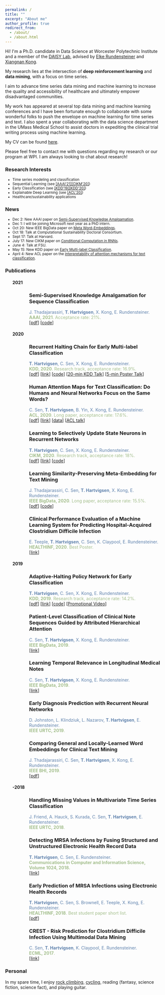 ```yaml
---
permalink: /
title: ""
excerpt: "About me" 
author_profile: true
redirect_from: 
  - /about/
  - /about.html
---
```



Hi! I'm a Ph.D. candidate in Data Science at Worcester Polytechnic Institute and a member of the [DAISY Lab](http://daisy.wpi.edu), advised by [Elke Rundensteiner](https://www.wpi.edu/people/faculty/rundenst) and [Xiangnan Kong](https://web.cs.wpi.edu/~xkong/).

My research lies at the intersection of **deep reinforcement learning** and **data mining**, with a focus on time series.
<!--
I have been developing **deep learning** and **reinforcement learning** methods for **time series** data mining/machine learning.
-->
I aim to advance time series data mining and machine learning to increase the quality and accessibility of healthcare and ultimately empower disadvantaged communities.

My work has appeared at several top data mining and machine learning conferences and I have been fortunate enough to collaborate with some wonderful folks to push the envelope on machine learning for time series and text. I also spent a year collaborating with the data science department in the UMass Medical School to assist doctors in expediting the clinical trial writing process using machine learning.

<!--
I am actively seeking post-doc positions starting in 2021.
-->
<!---
Ultimately I aim to advance sustainability in machine learning and apply machine learning to sustainability challenges, motivated by the low power consumption of the human brain and the massive carbon footprint of modern deep learning. Much of my work has also focused on human health and I look forward to continuing to solve impactful problems in this domain!
-->

My CV can be found [here](/files/hartvigsen_cv.pdf).

Please feel free to contact me with questions regarding my research or our program at WPI. I am always looking to chat about research!

### Research Interests
<ul style="margin-bottom: 5px;">
<small>
  <li>Time series modeling and classification</li>
  <li>Sequential Learning (see <a href="https://thartvigsen.github.io/papers/aaai21.pdf">[AAAI'21]</a><a href="https://thartvigsen.github.io/papers/cikm20.pdf">[CIKM'20]</a>)</li>
  <li>Early Classification (see <a href="https://thartvigsen.github.io/papers/kdd19.pdf">[KDD'19]</a><a href="https://thartvigsen.github.io/papers/kdd20.pdf">[KDD'20]</a>)</li>
  <li>Explainable Deep Learning (see <a href="https://thartvigsen.github.io/papers/acl20.pdf">[ACL'20]</a>)</li>
  <li>Healthcare/sustainability applications</li>
</small>
</ul>

### News
<ul style="margin-bottom: 5px;">
<small>
<li> Dec 2: New AAAI paper on <a href="papers/aaai21.pdf">Semi-Supervised Knowledge Amalgamation</a>.</li>
<li> Dec 1: I will be joining Microsoft next year as a PhD intern.</li>
<li> Oct 20: New IEEE BigData paper on <a href="papers/bigdata20.pdf">Meta Word-Embeddings</a>.</li>
<li> Oct 18: Talk at Computational Sustainability Doctoral Consortium.</li>
<li> Sept 17: Talk at Harvard.</li>
<li> July 17: New CIKM paper on <a href="papers/cikm20.pdf">Conditional Computation in RNNs</a>.</li>
<li> June 4: Talk at FSU.</li>
<li> May 15: New KDD paper on <a href="papers/kdd20.pdf">Early Multi-label Classification</a>.</li>
<li> April 4: New ACL paper on the <a href="papers/acl20.pdf">interpretability of attention mechanisms for text classification</a>.</li>
</small>
</ul>

<!--
I am generally interested in sequential representation learning, or building vector representations that capture relevant temporal dynamics in sequential data such as time series or text. So far, I have studied and published on early classification, clinical note classification, attention mechanisms for RNNs, meta word embeddings, interpretable machine learning, and irregularly-sampled time series. Much of my work involves Recurrent Neural Networks and Reinforcement Learning. On my [Publications](https://thartvigsen.github.io/publications/) page I describe some of my representative research in more detail. I am also interested in applications to problems of human health and sustainability (particularly conservation biology).
-->


### Publications

<!--
<ul style="list-style: none; background-color: #f8f9f9; border-radius: 8px; margin: 20px 0;">
<small>
<li><b>T. Hartvigsen</b>, C. Sen, X. Kong, E. Rundensteiner. Recurrent Halting Chain for Early Multi-label Classification. In Proc. of <b>KDD, 2020</b>. Research track, acceptance rate: 16.9%. [<a href="papers/kdd20.pdf">pdf</a>] [<a href="https://github.com/Thartvigsen/RecurrentHaltingChain">code</a>]</li>
<li>C. Sen, <b>T. Hartvigsen</b>, B. Yin, X. Kong, E. Rundensteiner. Human Attention Maps for Text Classification:  Do Humans and Neural Networks Focus on the Same Words? In Proc. of <b>ACL, 2020</b>. [<a href="papers/acl20.pdf">pdf</a>] [<a href="https://www.aclweb.org/anthology/2020.acl-main.419/">ACL link</a>] [<a href="http://davis.wpi.edu/dsrg/PROJECTS/YELPHAT/index.html">data</a>].</li>
<li>E. Teeple, <b>T. Hartvigsen</b>, C. Sen, K. Claypool, E. Rundensteiner. Clinical Performance Evaluation of a Machine Learning System for Predicting Hospital-Acquired Clostridium Difficile Infection. In Proc. of <b>HEALTHINF, 2020</b>. [<a href="https://www.scitepress.org/PublicationsDetail.aspx?ID=23u2EM1O4ro%3d&t=1">Paper Link</a>]</li>
<li>C. Sen, <b>T. Hartvigsen</b>, X. Kong, E. Rundensteiner. Patient-Level Classification of Clinical Note Sequences Guided by Attributed Hierarchical Attention. In Proc. of <b>IEEE BigData, 2019</b>. [<a href="https://ieeexplore.ieee.org/abstract/document/9006403">IEEE Link</a>]</li>
<li>C. Sen, <b>T. Hartvigsen</b>, X. Kong, E. Rundensteiner. Learning Temporal Relevance in Longitudinal Medical Notes. In Proc. of <b>IEEE BigData, 2019</b>. [<a href="https://ieeexplore.ieee.org/abstract/document/9006400">IEEE Link</a>]</li>
<li><b>T. Hartvigsen</b>, C. Sen, X. Kong, E. Rundensteiner. Adaptive-Halting Policy Network for Early Classification. In Proc. of <b>KDD, 2019</b>. Research track, acceptance rate: 14.2%. [<a href="https://dl.acm.org/doi/10.1145/3292500.3330974?cid=99659453882">ACM Paper Link</a>] [<a href="papers/kdd19.pdf">pdf</a>] [<a href="https://github.com/Thartvigsen/EARLIEST">code</a>] [<a href="https://www.youtube.com/watch?v=cgApUFeZDzY&list=PLhzEeQSx1uAFVhR8m631pY5TNiP1hkZCn&index=124&t=0s">Promotional Video</a>]</li>
<li>D. Johnston, L. Klindziuk, L. Nazarov, <b>T. Hartvigsen</b>, E. Rundensteiner. Early Diagnosis Prediction with Recurrent Neural Networks. In Proc. of <b>IEEE URTC, 2019</b>.</li>
<li>J. Thadajarassiri, C. Sen, <b>T. Hartvigsen</b>, X. Kong, E. Rundensteiner. Comparing General and Locally-Learned Word Embeddings for Clinical Text Mining. In Proc. of <b>IEEE BHI, 2019</b>. [<a href="papers/bhi19.pdf">pdf</a>]</li>
<li>J. Friend, A. Hauck, S. Kurada, C. Sen, <b>T. Hartvigsen</b>, E. Rundensteiner. Handling Missing Values in Multivariate Time Series Classification. In Proc. of <b>IEEE URTC, 2018</b>.</li>
<li><b>T. Hartvigsen</b>, C. Sen, E. Rundensteiner. Detecting MRSA Infections by Fusing Structured and Unstructured Electronic Health Record Data. <b>Communications in Computer and Information Science, Volume 1024, 2018</b>. [<a href="https://link.springer.com/chapter/10.1007/978-3-030-29196-9_21">pdf</a>]</li>
<li><b>T. Hartvigsen</b>, C. Sen, S. Brownell, E. Teeple, X. Kong, E. Rundensteiner. Early Prediction of MRSA Infections using Electronic Health Records. In Proc. of <b>HEALTHINF, 2018</b>. Shortlisted for Best Student Paper. [<a href="http://www.scitepress.org/Papers/2018/65996/65996.pdf">pdf</a>]</li>
<li>C. Sen, <b>T. Hartvigsen</b>, K. Claypool, E. Rundensteiner. CREST - Risk Prediction for Clostridium Difficile Infection Using Multimodal Data Mining. In Proc. of <b>ECML, 2017</b>. [<a href="http://ecmlpkdd2017.ijs.si/papers/paperID487.pdf">pdf</a>]</li>
</small>
</ul>background-color: #f8f9f9;
<ul style="list-style: none; border-radius: 8px; margin: 20px 0;">
-->

<ul style="border-radius: 8px; margin: 10px 0;">
<!--
<h4 itemprop="name">Submitted Manuscripts</h4>
 <li style="margin: 0; padding: 0px 0 0px 54px; list-style: none; background-image: url('images/paper_icon.png'); background-repeat: no-repeat; background-position: left top; background-size: 20px;">
  <h3 itemprop="name">Maximizing Subset Accuracy on Incompletely-Labeled Data</h3>
  <div style="color:#5e81ac">
  W. Gerych, <strong>T. Hartvigsen</strong>, L. Buquicchio, E. Rundensteiner.
  </div>
 </li>

 <li style="margin: 0; padding: 0px 0 0px 54px; list-style: none; background-image: url('images/paper_icon.png'); background-repeat: no-repeat; background-position: left top; background-size: 20px;">
  <h3 itemprop="name">Human-Guided Attention for Explainable Text Classification</h3>
  <div style="color:#5e81ac">
  C. Sen, <strong>T. Hartvigsen</strong>, J. Thadajarassiri, D. Zhang, X. Kong, E. Rundensteiner.
  </div>
 </li>

 <li style="margin: 0; padding: 0px 0 0px 54px; list-style: none; background-image: url('images/paper_icon.png'); background-repeat: no-repeat; background-position: left top; background-size: 20px;">
  <h3 itemprop="name">Deep Positive Unlabeled Learning with a Sequential Bias</h3>
  <div style="color:#5e81ac">
  W. Gerych, <strong>T. Hartvigsen</strong>, L. Buquicchio, K. Chandrasekaran, A. Alajaji, H. Mansoor, E. Rundensteiner, E. Agu.
  </div>
 </li>


 <li style="margin: 0; padding: 0px 0 0px 54px; list-style: none; background-image: url('images/paper_icon.png'); background-repeat: no-repeat; background-position: left top; background-size: 20px;">
  <h3 itemprop="name">Variational Open-Set Recognition</h3>
  <div style="color:#5e81ac">
  L. Buquicchio, W. Gerych, K. Chandrasekaran, A. Alajaji, H. Mansoor, <strong>T. Hartvigsen</strong>, E. Rundensteiner.
  </div>
 </li>
 -->

<h4 itemprop="name">2021</h4>

 <li style="margin: 0; padding: 0px 0 0px 54px; list-style: none; background-image: url('images/paper_icon.png'); background-repeat: no-repeat; background-position: left top; background-size: 20px;">
  <h3 itemprop="name">Semi-Supervised Knowledge Amalgamation for Sequence Classification</h3>
  <div style="color:#5e81ac">
  J. Thadajarassiri, <strong>T. Hartvigsen</strong>, X. Kong, E. Rundensteiner.
  </div>

  <div style="color:#a3be8c">
  <strong>AAAI, 2021</strong>. Acceptance rate: 21%.
  </div>

  <div>
  [<a href="papers/aaai21.pdf">pdf</a>]
  [<a href="https://github.com/jida-thada/ska">code</a>]
  </div>
 </li>

<h4 itemprop="name">2020</h4>
 <li style="margin: 0; padding: 0px 0 0px 54px; list-style: none; background-image: url('images/paper_icon.png'); background-repeat: no-repeat; background-position: left top; background-size: 20px;">
  <h3 itemprop="name">Recurrent Halting Chain for Early Multi-label Classification</h3>
  <div style="color:#5e81ac">
  <strong>T. Hartvigsen</strong>, C. Sen, X. Kong, E. Rundensteiner.
  </div>

  <div style="color:#a3be8c">
  <strong>KDD, 2020</strong>. Research track, acceptance rate: 16.9%.
  </div>

  <div>
  [<a href="papers/kdd20.pdf">pdf</a>]
  [<a href="https://dl.acm.org/doi/10.1145/3394486.3403191?cid=99659453882">link</a>]
  <!--
  https://dl.acm.org/doi/10.1145/3394486.3403191[<a href="https://dl.acm.org/doi/10.1145/3394486.3403191">link</a>]
  -->
  [<a href="https://github.com/Thartvigsen/RecurrentHaltingChain">code</a>]
  [<a href=" https://youtu.be/Z1_jFf4DrtI ">20-min KDD Talk</a>]
  [<a href="https://www.youtube.com/watch?v=g8YWCCnkkiI&feature=youtu.be">5-min Poster Talk</a>]
  </div>
 </li>

 <li style="margin: 0; padding: 0px 0 0px 54px; list-style: none; background-image: url('images/paper_icon.png'); background-repeat: no-repeat; background-position: left top; background-size: 20px;">
  <h3 itemprop="name">Human Attention Maps for Text Classification:  Do Humans and Neural Networks Focus on the Same Words?</h3>
  <div style="color:#5e81ac">
  C. Sen, <strong>T. Hartvigsen</strong>, B. Yin, X. Kong, E. Rundensteiner.
  </div>

  <div style="color:#a3be8c">
  <strong>ACL, 2020</strong>. Long paper, acceptance rate: 17.6%.
  </div>

  <div>
  [<a href="papers/acl20.pdf">pdf</a>]
  [<a href="https://www.aclweb.org/anthology/2020.acl-main.419/">link</a>]
  [<a href="http://davis.wpi.edu/dsrg/PROJECTS/YELPHAT/index.html">data</a>]
  [<a href="http://slideslive.com/38929024">ACL talk</a>]
  </div>
 </li>

 <li style="margin: 0; padding: 0px 0 0px 54px; list-style: none; background-image: url('images/paper_icon.png'); background-repeat: no-repeat; background-position: left top; background-size: 20px;">
  <h3 itemprop="name">Learning to Selectively Update State Neurons in Recurrent Networks</h3>
  <div style="color:#5e81ac">
  <strong>T. Hartvigsen</strong>, C. Sen, X. Kong, E. Rundensteiner.
  </div>

  <div style="color:#a3be8c">
  <strong>CIKM, 2020</strong>. Research track, acceptance rate: 18%.
  </div>
  
  <div>
  [<a href="papers/cikm20.pdf">pdf</a>]
  [<a href="https://dl.acm.org/doi/10.1145/3340531.3412018">link</a>]
  [<a href="https://github.com/thartvigsen/sarnn">code</a>]
  </div>
 </li>

 <li style="margin: 0; padding: 0px 0 0px 54px; list-style: none; background-image: url('images/paper_icon.png'); background-repeat: no-repeat; background-position: left top; background-size: 20px;">
  <h3 itemprop="name">Learning Similarity-Preserving Meta-Embedding for Text Mining</h3>
  <div style="color:#5e81ac">
  J. Thadajarassiri, C. Sen, <strong>T. Hartvigsen</strong>, X. Kong, E. Rundensteiner.
  </div>

  <div style="color:#a3be8c">
  <strong>IEEE BigData, 2020</strong>. Long paper, acceptance rate: 15.5%.
  </div>

  <div>
  [<a href="papers/bigdata20.pdf">pdf</a>]
  [<a href="https://github.com/jida-thada/simme">code</a>]
  </div>
 </li>

 <li style="margin: 0; padding: 0px 0 0px 54px; list-style: none; background-image: url('images/paper_icon.png'); background-repeat: no-repeat; background-position: left top; background-size: 20px;">
  <h3 itemprop="name">Clinical Performance Evaluation of a Machine Learning System for Predicting Hospital-Acquired Clostridium Difficile Infection</h3>
  <div style="color:#5e81ac">
  E. Teeple, <strong>T. Hartvigsen</strong>, C. Sen, K. Claypool, E. Rundensteiner.
  </div>

  <div style="color:#a3be8c">
  <strong>HEALTHINF, 2020</strong>. Best Poster.
  </div>

  <div>
  [<a href="https://www.scitepress.org/PublicationsDetail.aspx?ID=23u2EM1O4ro%3d&t=1">link</a>]
  </div>
 </li>

<h4 itemprop="name">2019</h4>
 <li style="margin: 0; padding: 0px 0 0px 54px; list-style: none; background-image: url('images/paper_icon.png'); background-repeat: no-repeat; background-position: left top; background-size: 20px;">
  <h3 itemprop="name">Adaptive-Halting Policy Network for Early Classification</h3>
  <div style="color:#5e81ac">
  <strong>T. Hartvigsen</strong>, C. Sen, X. Kong, E. Rundensteiner. 
  </div>

  <div style="color:#a3be8c">
  <strong>KDD, 2019</strong>. Research track, acceptance rate: 14.2%.
  </div>

  <div>
  [<a href="papers/kdd19.pdf">pdf</a>]
  [<a href="https://dl.acm.org/doi/10.1145/3292500.3330974?cid=99659453882">link</a>]
  [<a href="https://github.com/Thartvigsen/EARLIEST">code</a>]
  [<a href="https://www.youtube.com/watch?v=cgApUFeZDzY&list=PLhzEeQSx1uAFVhR8m631pY5TNiP1hkZCn&index=124&t=0s">Promotional Video</a>]
  </div>
 </li>
 
 <li style="margin: 0; padding: 0px 0 0px 54px; list-style: none; background-image: url('images/paper_icon.png'); background-repeat: no-repeat; background-position: left top; background-size: 20px;">
  <h3 itemprop="name">Patient-Level Classification of Clinical Note Sequences Guided by Attributed Hierarchical Attention</h3>
  <div style="color:#5e81ac">
  C. Sen, <strong>T. Hartvigsen</strong>, X. Kong, E. Rundensteiner. 
  </div>

  <div style="color:#a3be8c">
  <strong>IEEE BigData, 2019</strong>.
  </div>

  <div>
  [<a href="https://ieeexplore.ieee.org/abstract/document/9006403">link</a>]
  </div>
 </li>
 
 <li style="margin: 0; padding: 0px 0 0px 54px; list-style: none; background-image: url('images/paper_icon.png'); background-repeat: no-repeat; background-position: left top; background-size: 20px;">
  <h3 itemprop="name">Learning Temporal Relevance in Longitudinal Medical Notes</h3>
  <div style="color:#5e81ac">
  C. Sen, <strong>T. Hartvigsen</strong>, X. Kong, E. Rundensteiner. 
  </div>

  <div style="color:#a3be8c">
  <strong>IEEE BigData, 2019</strong>.
  </div>

  <div>
  [<a href="https://ieeexplore.ieee.org/abstract/document/9006400">link</a>]
  </div>
 </li>
 
 <li style="margin: 0; padding: 0px 0 0px 54px; list-style: none; background-image: url('images/paper_icon.png'); background-repeat: no-repeat; background-position: left top; background-size: 20px;">
  <h3 itemprop="name">Early Diagnosis Prediction with Recurrent Neural Networks</h3>
  <div style="color:#5e81ac">
  D. Johnston, L. Klindziuk, L. Nazarov, <b>T. Hartvigsen</b>, E. Rundensteiner.
  </div>

  <div style="color:#a3be8c">
  <strong>IEEE URTC, 2019</strong>.
  </div>
 </li>
 
 <li style="margin: 0; padding: 0px 0 0px 54px; list-style: none; background-image: url('images/paper_icon.png'); background-repeat: no-repeat; background-position: left top; background-size: 20px;">
  <h3 itemprop="name">Comparing General and Locally-Learned Word Embeddings for Clinical Text Mining</h3>
  <div style="color:#5e81ac">
  J. Thadajarassiri, C. Sen, <b>T. Hartvigsen</b>, X. Kong, E. Rundensteiner.
  </div>

  <div style="color:#a3be8c">
  <strong>IEEE BHI, 2019</strong>.
  </div>

  <div>
  [<a href="papers/bhi19.pdf">pdf</a>]
  </div>
 </li>

<h4 itemprop="name">-2018</h4>
 <li style="margin: 0; padding: 0px 0 0px 54px; list-style: none; background-image: url('images/paper_icon.png'); background-repeat: no-repeat; background-position: left top; background-size: 20px;">
  <h3 itemprop="name">Handling Missing Values in Multivariate Time Series Classification</h3>
  <div style="color:#5e81ac">
  J. Friend, A. Hauck, S. Kurada, C. Sen, <b>T. Hartvigsen</b>, E. Rundensteiner.
  </div>

  <div style="color:#a3be8c">
  <strong>IEEE URTC, 2018</strong>.
  </div>
 </li>
 
 <li style="margin: 0; padding: 0px 0 0px 54px; list-style: none; background-image: url('images/paper_icon.png'); background-repeat: no-repeat; background-position: left top; background-size: 20px;">
  <h3 itemprop="name">Detecting MRSA Infections by Fusing Structured and Unstructured Electronic Health Record Data</h3>
  <div style="color:#5e81ac">
  <b>T. Hartvigsen</b>, C. Sen, E. Rundensteiner.
  </div>

  <div style="color:#a3be8c">
  <strong>Communications in Computer and Information Science, Volume 1024, 2018.</strong>
  </div>

  <div>
  [<a href="https://link.springer.com/chapter/10.1007/978-3-030-29196-9_21">link</a>]
  </div>
 </li>
 
 <li style="margin: 0; padding: 0px 0 0px 54px; list-style: none; background-image: url('images/paper_icon.png'); background-repeat: no-repeat; background-position: left top; background-size: 20px;">
  <h3 itemprop="name">Early Prediction of MRSA Infections using Electronic Health Records</h3>
  <div style="color:#5e81ac">
  <b>T. Hartvigsen</b>, C. Sen, S. Brownell, E. Teeple, X. Kong, E. Rundensteiner.
  </div>

  <div style="color:#a3be8c">
  <strong>HEALTHINF, 2018</strong>. Best student paper short list.
  </div>

  <div>
  [<a href="http://www.scitepress.org/Papers/2018/65996/65996.pdf">pdf</a>]
  </div>
 </li>

 <li style="margin: 0; padding: 0px 0 0px 54px; list-style: none; background-image: url('images/paper_icon.png'); background-repeat: no-repeat; background-position: left top; background-size: 20px;">
  <h3 itemprop="name">CREST - Risk Prediction for Clostridium Difficile Infection Using Multimodal Data Mining</h3>
  <div style="color:#5e81ac">
  C. Sen, <b>T. Hartvigsen</b>, K. Claypool, E. Rundensteiner.
  </div>

  <div style="color:#a3be8c">
  <strong>ECML, 2017</strong>.
  </div>

  <div>
  [<a href="http://ecmlpkdd2017.ijs.si/papers/paperID487.pdf">link</a>]
  </div>
 </li>
</ul>

### Personal

In my spare time, I enjoy [rock climbing](/images/climbing2.jpg), [cycling](/images/bike.jpg), reading (fantasy, science fiction, science fact), and playing guitar.
